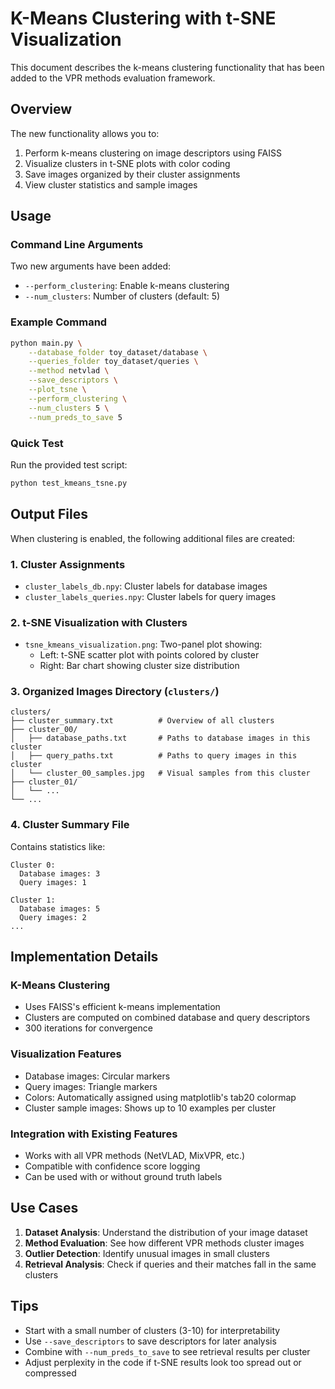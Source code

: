 # K-Means Clustering with t-SNE Visualization

This document describes the k-means clustering functionality that has been added to the VPR methods evaluation framework.

## Overview

The new functionality allows you to:
1. Perform k-means clustering on image descriptors using FAISS
2. Visualize clusters in t-SNE plots with color coding
3. Save images organized by their cluster assignments
4. View cluster statistics and sample images

## Usage

### Command Line Arguments

Two new arguments have been added:

- `--perform_clustering`: Enable k-means clustering
- `--num_clusters`: Number of clusters (default: 5)

### Example Command

```bash
python main.py \
    --database_folder toy_dataset/database \
    --queries_folder toy_dataset/queries \
    --method netvlad \
    --save_descriptors \
    --plot_tsne \
    --perform_clustering \
    --num_clusters 5 \
    --num_preds_to_save 5
```

### Quick Test

Run the provided test script:

```bash
python test_kmeans_tsne.py
```

## Output Files

When clustering is enabled, the following additional files are created:

### 1. Cluster Assignments
- `cluster_labels_db.npy`: Cluster labels for database images
- `cluster_labels_queries.npy`: Cluster labels for query images

### 2. t-SNE Visualization with Clusters
- `tsne_kmeans_visualization.png`: Two-panel plot showing:
  - Left: t-SNE scatter plot with points colored by cluster
  - Right: Bar chart showing cluster size distribution

### 3. Organized Images Directory (`clusters/`)
```
clusters/
├── cluster_summary.txt          # Overview of all clusters
├── cluster_00/
│   ├── database_paths.txt       # Paths to database images in this cluster
│   ├── query_paths.txt          # Paths to query images in this cluster
│   └── cluster_00_samples.jpg   # Visual samples from this cluster
├── cluster_01/
│   └── ...
└── ...
```

### 4. Cluster Summary File
Contains statistics like:
```
Cluster 0:
  Database images: 3
  Query images: 1

Cluster 1:
  Database images: 5
  Query images: 2
...
```

## Implementation Details

### K-Means Clustering
- Uses FAISS's efficient k-means implementation
- Clusters are computed on combined database and query descriptors
- 300 iterations for convergence

### Visualization Features
- Database images: Circular markers
- Query images: Triangle markers
- Colors: Automatically assigned using matplotlib's tab20 colormap
- Cluster sample images: Shows up to 10 examples per cluster

### Integration with Existing Features
- Works with all VPR methods (NetVLAD, MixVPR, etc.)
- Compatible with confidence score logging
- Can be used with or without ground truth labels

## Use Cases

1. **Dataset Analysis**: Understand the distribution of your image dataset
2. **Method Evaluation**: See how different VPR methods cluster images
3. **Outlier Detection**: Identify unusual images in small clusters
4. **Retrieval Analysis**: Check if queries and their matches fall in the same clusters

## Tips

- Start with a small number of clusters (3-10) for interpretability
- Use `--save_descriptors` to save descriptors for later analysis
- Combine with `--num_preds_to_save` to see retrieval results per cluster
- Adjust perplexity in the code if t-SNE results look too spread out or compressed 